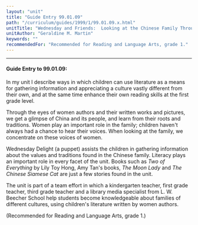 ```yaml
---
layout: "unit"
title: "Guide Entry 99.01.09"
path: "/curriculum/guides/1999/1/99.01.09.x.html"
unitTitle: "Wednesday and Friends:  Looking at the Chinese Family Through the Eyes of Women Authors"
unitAuthor: "Geraldine M. Martin"
keywords: ""
recommendedFor: "Recommended for Reading and Language Arts, grade 1."
---
```

<body>
<hr/>
<h4>
Guide Entry to 99.01.09:
</h4>
In my unit I describe ways in which children can use literature as a means for gathering information and appreciating a culture vastly different from their own, and at the same time enhance their own reading skills at the first grade level.
<p>
Through the eyes of women authors and their written works and pictures, we get a glimpse of China and its people, and learn from their roots and traditions. Women play an important role in the family; children haven't always had a chance to hear their voices.  When looking at the family, we concentrate on these voices of women.
</p>
<p>
Wednesday Delight (a puppet) assists the children in gathering information about the values and traditions found in the Chinese family.  Literacy plays an important role in every facet of the unit.  Books such as
<i>
Two of Everything
</i>
by Lily Toy Hong, Amy Tan's books,
<i>
The Moon Lady
</i>
and
<i>
The Chinese Siamese Cat
</i>
are just a few stories found in the unit.
</p>
<p>
The unit is part of a team effort in which a kindergarten teacher, first grade teacher, third grade teacher and a library media specialist from L. W. Beecher School help students become knowledgeable about families of different cultures, using children's literature written by women authors.
</p>
<p>
(Recommended for Reading and Language Arts, grade 1.)
</p>
</body>